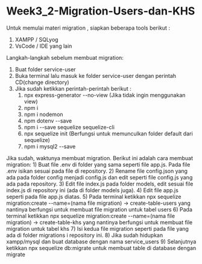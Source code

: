 # Week3_2-Migration-Users-dan-KHS

Untuk memulai materi migration , siapkan beberapa tools berikut :
1. XAMPP / SQLyog
2. VsCode / IDE yang lain

Langkah-langkah sebelum membuat migration:
1. Buat folder service-user
2. Buka terminal lalu masuk ke folder service-user dengan perintah CD(change directory)
3. Jika sudah ketikkan perintah-perintah berikut :
    1) npx express-generator --no-view (Jika tidak ingin menggunakan view)
    2) npm i 
    3) npm i nodemon
    4) npm dotenv --save
    5) npm i --save sequelize sequelize-cli
    6) npx sequelize init (Berfungsi untuk memunculkan folder default dari sequelize)
    7) npm i mysql2 --save
    
Jika sudah, waktunya membuat migration. Berikut ini adalah cara membuat migration:
    1) Buat file .env di folder yang sama seperti file app.js. Pada file .env isikan sesuai pada file di repository.
    2) Rename file config.json yang ada pada folder config menjadi config.js dan edit seperti file config.js yang ada pada repository.
    3) Edit file index.js pada folder models, edit sesuai file index.js di repository ini (ada di folder models juga).
    4) Edit file app.js seperti pada file app.js diatas.
    5) Pada terminal ketikkan npx sequelize migration:create --name=(nama file migration) -> create-table-users yang nantinya berfungsi untuk membuat file migration untuk tabel users 
    6) Pada terminal ketikkan npx sequelize migration:create --name=(nama file migration) -> create-table-khs yang nantinya berfungsi untuk membuat file migration untuk tabel khs
    7) Isi kedua file migration seperti pada file yang ada di folder migrations i repository ini.
    8) Jika sudah hidupkan xampp/mysql dan buat database dengan nama service_users
    9) Selanjutnya ketikkan npx sequelize db:migrate untuk membuat table di database dengan migrate
